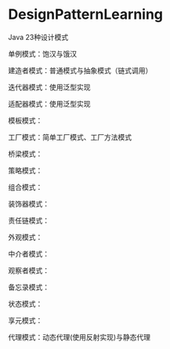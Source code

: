 # DesignPatternLearning
Java 23种设计模式

单例模式：饱汉与饿汉

建造者模式：普通模式与抽象模式（链式调用）

迭代器模式：使用泛型实现

适配器模式：使用泛型实现

模板模式：

工厂模式：简单工厂模式、工厂方法模式

桥梁模式：

策略模式：

组合模式：

装饰器模式：

责任链模式：

外观模式：

中介者模式：

观察者模式：

备忘录模式：

状态模式：

享元模式：

代理模式：动态代理(使用反射实现)与静态代理

